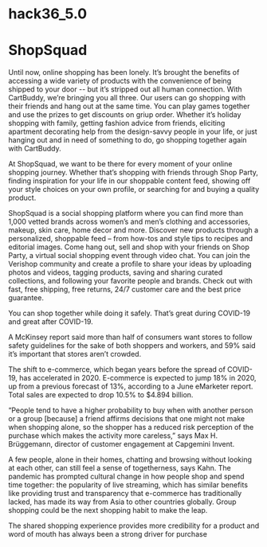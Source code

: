 # hack36_5.0
# ShopSquad

Until now, online shopping has been lonely. It’s brought the benefits of accessing a wide variety of products with the convenience of being shipped to your door -- but it’s stripped out all human connection. With CartBuddy, we’re bringing you all three. Our users can go shopping with their friends and hang out at the same time. You can play games together and use the prizes to get discounts on griup order.
Whether it’s holiday shopping with family, getting fashion advice from friends, eliciting apartment decorating help from the design-savvy people in your life, or just hanging out and in need of something to do, go shopping together again with CartBuddy.

At ShopSquad, we want to be there for every moment of your online shopping journey. Whether that’s shopping with friends through Shop Party, finding inspiration for your life in our shoppable content feed, showing off your style choices on your own profile, or searching for and buying a quality product.

ShopSquad is a social shopping platform where you can find more than 1,000 vetted brands across women’s and men’s clothing and accessories, makeup, skin care, home decor and more. Discover new products through a personalized, shoppable feed – from how-tos and style tips to recipes and editorial images. Come hang out, sell and shop with your friends on Shop Party, a virtual social shopping event through video chat. You can join the Verishop community and create a profile to share your ideas by uploading photos and videos, tagging products, saving and sharing curated collections, and following your favorite people and brands. Check out with fast, free shipping, free returns, 24/7 customer care and the best price guarantee.

You can shop together while doing it safely. That’s great during COVID-19 and great after COVID-19.


A McKinsey report said more than half of consumers want stores to follow safety guidelines for the sake of both shoppers and workers, and 59% said it’s important that stores aren’t crowded. 

The shift to e-commerce, which began years before the spread of COVID-19, has accelerated in 2020. E-commerce is expected to jump 18% in 2020, up from a previous forecast of 13%, according to a June eMarketer report. Total sales are expected to drop 10.5% to $4.894 billion.

“People tend to have a higher probability to buy when with another person or a group [because] a friend affirms decisions that one might not make when shopping alone, so the shopper has a reduced risk perception of the purchase which makes the activity more careless,” says Max H. Brüggemann, director of customer engagement at Capgemini Invent.



A few people, alone in their homes, chatting and browsing without looking at each other, can still feel a sense of togetherness, says Kahn. The pandemic has prompted cultural change in how people shop and spend time together: the popularity of live streaming, which has similar benefits like providing trust and transparency that e-commerce has traditionally lacked, has made its way from Asia to other countries globally. Group shopping could be the next shopping habit to make the leap.

The shared shopping experience provides more credibility for a product and word of mouth has always been a strong driver for purchase
